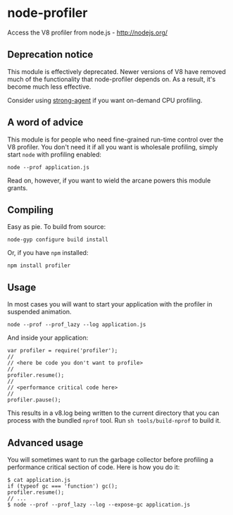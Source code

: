 # node-profiler

Access the V8 profiler from node.js - http://nodejs.org/

## Deprecation notice

This module is effectively deprecated.  Newer versions of V8 have removed much
of the functionality that node-profiler depends on.  As a result, it's become
much less effective.

Consider using [strong-agent](https://www.npmjs.org/package/strong-agent) if
you want on-demand CPU profiling.

## A word of advice

This module is for people who need fine-grained run-time control over the V8
profiler. You don't need it if all you want is wholesale profiling, simply
start `node` with profiling enabled:

    node --prof application.js

Read on, however, if you want to wield the arcane powers this module grants.

## Compiling

Easy as pie. To build from source:

    node-gyp configure build install

Or, if you have `npm` installed:

    npm install profiler

## Usage

In most cases you will want to start your application with the profiler in
suspended animation.

    node --prof --prof_lazy --log application.js

And inside your application:

    var profiler = require('profiler');
    //
    // <here be code you don't want to profile>
    //
    profiler.resume();
    //
    // <performance critical code here>
    //
    profiler.pause();

This results in a v8.log being written to the current directory that you can
process with the bundled `nprof` tool. Run `sh tools/build-nprof` to build it.

## Advanced usage

You will sometimes want to run the garbage collector before profiling
a performance critical section of code. Here is how you do it:

    $ cat application.js
    if (typeof gc === 'function') gc();
    profiler.resume();
    // ...
    $ node --prof --prof_lazy --log --expose-gc application.js
